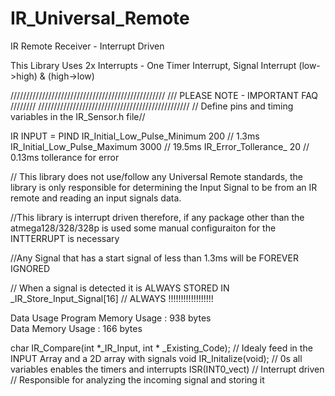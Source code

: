 IR_Universal_Remote
===================

IR Remote Receiver  - Interrupt Driven 

This Library Uses 2x Interrupts - One Timer Interrupt, Signal Interrupt (low->high) & (high->low)

/////////////////////////////////////////////////
/// PLEASE NOTE - IMPORTANT FAQ         ////////
////////////////////////////////////////////////
// Define pins and timing variables in the IR_Sensor.h file// 

IR INPUT = PIND
IR_Initial_Low_Pulse_Minimum	200  //  1.3ms
IR_Initial_Low_Pulse_Maximum	3000   // 19.5ms
IR_Error_Tollerance_			20 //  0.13ms tollerance for error


// This library does not use/follow any Universal Remote standards, 
the library is only responsible for determining the Input Signal to be from an IR remote 
and reading an input signals data. 

//This library is interrupt driven therefore, if any package other than the atmega128/328/328p is used 
some manual configuraiton for the INTTERRUPT is necessary

//Any Signal that has a start signal of less than 1.3ms will be FOREVER IGNORED 

// When a signal is detected it is ALWAYS STORED IN
_IR_Store_Input_Signal[16]  // ALWAYS !!!!!!!!!!!!!!!!!!

Data Usage 
				Program Memory Usage 	:	938 bytes  
				Data Memory Usage 		:	166 bytes  

char IR_Compare(int *_IR_Input, int * _Existing_Code);  // Idealy feed in the INPUT Array and a 2D array with signals 
void IR_Initalize(void);   // 0s all variables enables the timers and interrupts 
ISR(INT0_vect) // Interrupt driven // Responsible for analyzing the incoming signal and storing it 
